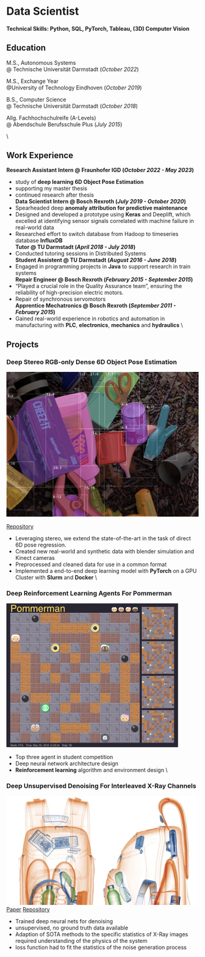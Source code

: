 # Data Scientist

#### Technical Skills: Python, SQL, PyTorch, Tableau, (3D) Computer Vision

## Education
M.S., Autonomous Systems \
@ Technische Universität Darmstadt (_October 2022_)

M.S., Exchange Year\
@University of Technology Eindhoven (_October 2019_)

B.S., Computer Science\
@ Technische Universität Darmstadt (_October 2018_)

Allg. Fachhochschulreife (A-Levels)\
@ Abendschule Berufsschule Plus (_July 2015_)

\
## Work Experience
**Research Assistant Intern @ Fraunhofer IGD (_October 2022 - May 2023_)**
- study of **deep learning 6D Object Pose Estimation**
- supporting my master thesis
- continued research after thesis
\
**Data Scientist Intern @ Bosch Rexroth (_July 2019 - October 2020_)**
- Spearheaded deep **anomaly attribution for predictive maintenance**
- Designed and developed a prototype using **Keras** and Deeplift,
which excelled at identifying sensor signals correlated with machine failure in real-world data
- Researched effort to switch database from Hadoop to timeseries database **InfluxDB**
\
**Tutor @ TU Darmstadt (_April 2018 - July 2018_)**
- Conducted tutoring sessions in Distributed Systems
\
**Student Assistent @ TU Darmstadt (_August 2016 - June 2018_)**
- Engaged in programming projects in **Java** to support research in train systems
\
**Repair Engineer @ Bosch Rexroth (_February 2015 - September 2015_)**
- “Played a crucial role in the Quality Assurance team”, ensuring the reliability of high-precision electric motors.
- Repair of synchronous servomotors
\
**Apprentice Mechatronics @ Bosch Rexroth (_September 2011 - February 2015_)**
- Gained real-world experience in robotics and automation in manufacturing with **PLC**, **electronics**, **mechanics** and **hydraulics**
\
## Projects

### Deep Stereo RGB-only Dense 6D Object Pose Estimation
![Pose Estimation](/assets/img/render_bboxes.jpg)

[Repository](https://github.com/janemrich/denstereo2)
- Leveraging stereo, we extend the state-of-the-art in the task of direct 6D pose regression.
- Created new real-world and synthetic data with blender simulation and Kinect cameras
- Preprocessed and cleaned data for use in a common format
- Implemented a end-to-end deep learning model with **PyTorch** on a GPU Cluster with **Slurm** and **Docker**
\
### Deep Reinforcement Learning Agents For Pommerman
![Pommerman](/assets/img/pommerman.gif)
- Top three agent in student competition
- Deep neural network architecture design
- **Reinforcement learning** algorithm and environment design
\
### Deep Unsupervised Denoising For Interleaved X-Ray Channels
![X-ray](/assets/img/x_ray.webp)
[Paper](/assets/pdf/Demosaicing_and_Denoising_For_Interleaved_X_Ray_Channels.pdf) [Repository](https://github.com/janemrich/cvlab)
- Trained deep neural nets for denoising
- unsupervised, no ground truth data available
- Adaption of SOTA methods to the specific statistics of X-Ray images required understanding of the physics of the system
- loss function had to fit the statistics of the noise generation process